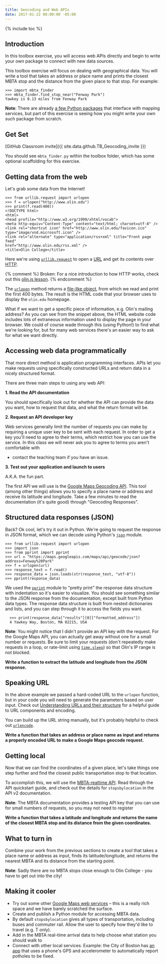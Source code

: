 ```yaml
---
title: Geocoding and Web APIs
date: 2017-01-22 00:00:00 -05:00
---
```


{% include toc %}

## Introduction

In this toolbox
exercise, you will access web APIs directly and begin to write your own
package to connect with new data sources.

This toolbox exercise will focus on dealing with geographical data. You will
write a tool that takes an address or place name and prints the closest MBTA
stop and the distance from the given place to that stop. For example:

    >>> import mbta_finder
    >>> mbta_finder.find_stop_near("Fenway Park")
    Yawkey is 0.13 miles from Fenway Park

**Note**: There are already [a few Python packages](https://wiki.python.org/moin/GIS/Web_services) that interface with mapping services, but part of this exercise is seeing how you might write your own such package from scratch.

## Get Set

[GitHub Classroom invite]({{ site.data.github.TB_Geocoding_invite }})

You should see `mbta_finder.py` within the toolbox folder, which has some
optional scaffolding for this exercise.

## Getting data from the web

Let's grab some data from the Internet!

    >>> from urllib.request import urlopen
    >>> f = urlopen("http://www.olin.edu")
    >>> print(f.read(400))
    <!DOCTYPE html>
    <html>
    <head profile="http://www.w3.org/1999/xhtml/vocab">
    <meta http-equiv="Content-Type" content="text/html; charset=utf-8" />
    <link rel="shortcut icon" href="http://www.olin.edu/favicon.ico"
    type="image/vnd.microsoft.icon" />
    <link rel="alternate" type="application/rss+xml" title="Front page feed"
    href="http://www.olin.edu/rss.xml" />
    <title>Olin College</title>

Here we're using [`urllib.request`](https://docs.python.org/3.0/library/urllib.request.html) to
open a [URL](http://en.wikipedia.org/wiki/Uniform_resource_locator) and get
its contents over
[HTTP](http://en.wikipedia.org/wiki/Hypertext_Transfer_Protocol).

{% comment %}
Broken: For a nice
introduction to how HTTP works, check out this [olin.js
lesson](https://github.com/olinjs/olinjs/tree/master/classes/class01#http).
{% endcomment %}

The [`urlopen`](https://docs.python.org/3.0/library/urllib.request.html)
method returns a [file-like
object](https://docs.python.org/3/glossary.html#term-file-object), from
which we read and print the first 400 bytes. The result is the HTML code that
your browser uses to display the `olin.edu` homepage.

What if we want to get a specific piece of information, e.g. Olin's mailing
address? As you can see from the snippet above, the HTML website code includes
lots of extraneous information used to display the page in your browser. We
could of course wade through this (using Python!) to find what we're looking
for, but for many web services there's an easier way to ask for what we want
directly.

## Accessing web data programmatically

That more direct method is application programming interfaces. APIs let you
make requests using specifically constructed URLs and return data in a nicely
structured format.

There are three main steps to using any web API:

**1\. Read the API documentation**

You should specifically look out for whether the API can provide the data you
want, how to request that data, and what the return format will be.

**2\. Request an API developer key**

Web services generally limit the number of requests you can make by requiring
a unique user key to be sent with each request. In order to get a key you'll
need to agree to their terms, which restrict how you can use the service. In
this class we will never ask you to agree to terms you aren't comfortable with
- contact the teaching team if you have an issue.

**3\. Test out your application and launch to users**

A.K.A. the fun part.

The first API we will use is the [Google Maps Geocoding
API](https://developers.google.com/maps/documentation/geocoding/). This tool
(among other things) allows you to specify a place name or address and receive
its latitude and longitude. Take a few minutes to read the documentation (it's
quite good) through "Geocoding Responses".

## Structured data responses (JSON)

Back? Ok cool, let's try it out in Python. We're going to request the response
in JSON format, which we can decode using Python's
[`json`](https://docs.python.org/3/library/json.html) module.

    >>> from urllib.request import urlopen
    >>> import json
    >>> from pprint import pprint
    >>> url = "https://maps.googleapis.com/maps/api/geocode/json?address=Fenway%20Park"
    >>> f = urlopen(url)
    >>> response_text = f.read()
    >>> response_data = json.loads(str(response_text, "utf-8"))
    >>> pprint(response_data)

We used the [`pprint`](https://docs.python.org/3/library/pprint.html) module to
"pretty print" the response data structure with indentation so it's easier to
visualize. You should see something similar to the JSON response from the
documentation, except built from Python data types. The response data structure is built from nested dictionaries and lists, and you can step through it to access the fields you want.

      >>> print(response_data["results"][0]["formatted_address"])
      4 Yawkey Way, Boston, MA 02215, USA

**Note**: You might notice that I didn't provide an API key with the request. For the Google Maps API, you can actually get away without one for a small number or requests. Be sure to limit your requests (don't repeatedly make requests in a loop, or rate-limit using [`time.sleep`](https://docs.python.org/3/library/time.html#time.sleep)) so that Olin's IP range is not blocked.

**Write a function to extract the latitude and longitude from the JSON response.**

## Speaking URL

In the above example we passed a hard-coded URL to the `urlopen` function, but
in your code you will need to generate the parameters based on user input.
Check out [Understanding URLs and their
structure](https://developer.mozilla.org/en-US/Learn/Understanding_URLs) for a
helpful guide to URL components and encoding.

You can build up the URL string manually, but it's probably helpful to check
out
[`urlencode`](https://docs.python.org/3.0/library/urllib.parse.html#urllib.parse.urlencode).

**Write a function that takes an address or place name as input and returns a properly encoded URL to make a Google Maps geocode request.**

## Getting local

Now that we can find the coordinates of a given place, let's take things one
step further and find the closest public transportation stop to that location.

To accomplish this, we will use the [MBTA-realtime
API](http://realtime.mbta.com/Portal/Home/Documents). Read through the API
quickstart guide, and check out the details for `stopsbylocation` in the API
v2 documentation.

**Note**: The MBTA documentation provides a testing API key that you can use for small numbers of requests, so you may not need to register

**Write a function that takes a latitude and longitude and returns the name of the closest MBTA stop and its distance from the given coordinates.**

## What to turn in

Combine your work from the previous sections to create a tool that takes a
place name or address as input, finds its latitude/longitude, and returns the
nearest MBTA and its distance from the starting point.

**Note**: Sadly there are no MBTA stops close enough to Olin College - you have to get out into the city!

## Making it cooler

* Try out some other [Google Maps web services](https://developers.google.com/maps/documentation/webservices/) – this is a really rich space and we have barely scratched the surface.
* Create and publish a Python module for accessing MBTA data.
* By default `stopsbylocation` gives all types of transportation, including buses and commuter rail. Allow the user to specify how they'd like to travel (e.g. T only).
* Add in the MBTA real-time arrival data to help choose what station you should walk to
* Connect with other local services. Example: the City of Boston has [an app](http://www.cityofboston.gov/DoIT/apps/streetbump.asp) that uses a phone's GPS and accelerometer to automatically report potholes to be fixed.
